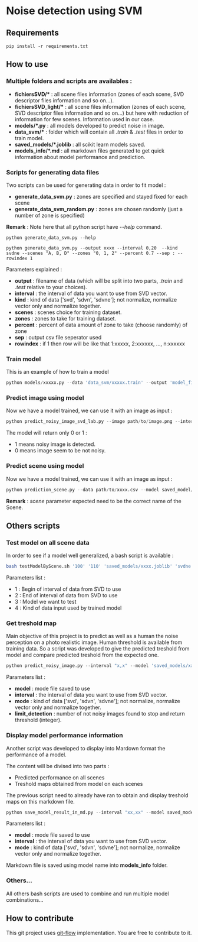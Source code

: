 # Noise detection using SVM

## Requirements

```
pip install -r requirements.txt
```

## How to use

### Multiple folders and scripts are availables :


- **fichiersSVD/\*** : all scene files information (zones of each scene, SVD descriptor files information and so on...).
- **fichiersSVD_light/\*** : all scene files information (zones of each scene, SVD descriptor files information and so on...) but here with reduction of information for few scenes. Information used in our case.
- **models/*.py** : all models developed to predict noise in image.
- **data_svm/\*** : folder which will contain all *.train* & *.test* files in order to train model.
- **saved_models/*.joblib** : all scikit learn models saved.
- **models_info/*.md** : all markdown files generated to get quick information about model performance and prediction.

### Scripts for generating data files

Two scripts can be used for generating data in order to fit model :
- **generate_data_svm.py** : zones are specified and stayed fixed for each scene
- **generate_data_svm_random.py** : zones are chosen randomly (just a number of zone is specified)


**Remark** : Note here that all python script have *--help* command.

```
python generate_data_svm.py --help

python generate_data_svm.py --output xxxx --interval 0,20  --kind svdne --scenes "A, B, D" --zones "0, 1, 2" --percent 0.7 --sep : --rowindex 1
```

Parameters explained : 
- **output** : filename of data (which will be split into two parts, *.train* and *.test* relative to your choices).
- **interval** : the interval of data you want to use from SVD vector.
- **kind** : kind of data ['svd', 'sdvn', 'sdvne']; not normalize, normalize vector only and normalize together.
- **scenes** : scenes choice for training dataset.
- **zones** : zones to take for training dataset.
- **percent** : percent of data amount of zone to take (choose randomly) of zone
- **sep** : output csv file seperator used
- **rowindex** : if 1 then row will be like that 1:xxxxx, 2:xxxxxx, ..., n:xxxxxx

### Train model

This is an example of how to train a model

```python
python models/xxxxx.py --data 'data_svm/xxxxx.train' --output 'model_file_to_save'
```

### Predict image using model

Now we have a model trained, we can use it with an image as input :

```python
python predict_noisy_image_svd_lab.py --image path/to/image.png --interval "x,x" --model saved_models/xxxxxx.joblib --mode 'svdn'
```

The model will return only 0 or 1 :
- 1 means noisy image is detected.
- 0 means image seem to be not noisy.

### Predict scene using model

Now we have a model trained, we can use it with an image as input :

```python
python prediction_scene.py --data path/to/xxxx.csv --model saved_model/xxxx.joblib --output xxxxx --scene xxxx
```
**Remark** : *scene* parameter expected need to be the correct name of the Scene.

## Others scripts

### Test model on all scene data

In order to see if a model well generalized, a bash script is available :

```bash
bash testModelByScene.sh '100' '110' 'saved_models/xxxx.joblib' 'svdne'
```

Parameters list :
- 1 : Begin of interval of data from SVD to use
- 2 : End of interval of data from SVD to use
- 3 : Model we want to test
- 4 : Kind of data input used by trained model


### Get treshold map 

Main objective of this project is to predict as well as a human the noise perception on a photo realistic image. Human threshold is available from training data. So a script was developed to give the predicted treshold from model and compare predicted treshold from the expected one.

```python
python predict_noisy_image.py --interval "x,x" --model 'saved_models/xxxx.joblib' --mode ["svd", "svdn", "svdne"] --limit_detection xx
```

Parameters list :
- **model** : mode file saved to use
- **interval** : the interval of data you want to use from SVD vector.
- **mode** : kind of data ['svd', 'sdvn', 'sdvne']; not normalize, normalize vector only and normalize together.
- **limit_detection** : number of not noisy images found to stop and return threshold (integer).

### Display model performance information

Another script was developed to display into Mardown format the performance of a model.

The content will be divised into two parts :
- Predicted performance on all scenes
- Treshold maps obtained from model on each scenes

The previous script need to already have ran to obtain and display treshold maps on this markdown file.

```python
python save_model_result_in_md.py --interval "xx,xx" --model saved_models/xxxx.joblib --mode ["svd", "svdn", "svdne"]
```

Parameters list :
- **model** : mode file saved to use
- **interval** : the interval of data you want to use from SVD vector.
- **mode** : kind of data ['svd', 'sdvn', 'sdvne']; not normalize, normalize vector only and normalize together.


Markdown file is saved using model name into **models_info** folder.

### Others...

All others bash scripts are used to combine and run multiple model combinations...

## How to contribute

This git project uses [git-flow](https://danielkummer.github.io/git-flow-cheatsheet/) implementation. You are free to contribute to it.
